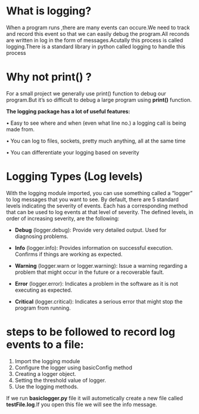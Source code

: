  # **What is logging?**
When a program runs ,there are many events can occure.We need to track and record this event so that we can easily debug the program.All reconds are written in log in the form of messages.Acutally this process is called logging.There is a standard library in python called logging to handle this process

# Why not print() ?
For a small project we generally use print() function to debug our program.But it’s so difficult to debug a large program using **print()** function.

**The logging package has a lot of useful features:**

 •	Easy to see where and when (even what line no.) a logging call is being made from.
 
 •	You can log to files, sockets, pretty much anything, all at the same time
 
 •	You can differentiate your logging based on severity


# Logging Types (Log levels)

With the logging module imported, you can use something called a “logger” to log messages that you want to see. By default, there are 5 standard levels indicating the severity of events. Each has a corresponding method that can be used to log events at that level of severity. The defined levels, in order of increasing severity, are the following:

- **Debug** (logger.debug): Provide very detailed output. Used for diagnosing problems.

- **Info** (logger.info): Provides information on successful execution. Confirms if things are working as expected.

- **Warning** (logger.warn or logger.warning): Issue a warning regarding a problem that might occur in the future or a recoverable fault.

- **Error** (logger.error): Indicates a problem in the software as it is not executing as expected.

- **Critical** (logger.critical): Indicates a serious error that might stop the program from running.


# steps to be followed to record log events to a file:

1. Import the logging module
2. Configure the logger using basicConfig method 
3. Creating a logger object.
4. Setting the threshold value of logger.
5. Use the logging methods.


If we run **basiclogger.py** file it will autometically create a new file called  **testFile.log**.If you open this file we will see the info message.
